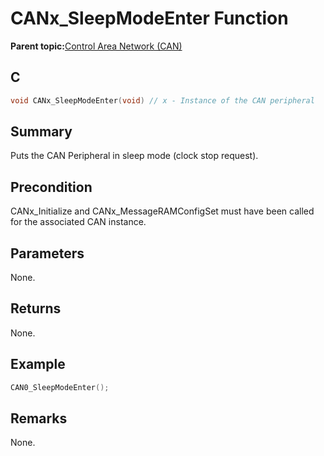 # CANx\_SleepModeEnter Function

**Parent topic:**[Control Area Network \(CAN\)](GUID-B5AC476B-B06A-4C89-AB15-1BB515862877.md)

## C

```c
void CANx_SleepModeEnter(void) // x - Instance of the CAN peripheral
```

## Summary

Puts the CAN Peripheral in sleep mode \(clock stop request\).

## Precondition

CANx\_Initialize and CANx\_MessageRAMConfigSet must have been called for the associated CAN instance.

## Parameters

None.

## Returns

None.

## Example

```c
CAN0_SleepModeEnter();
```

## Remarks

None.

